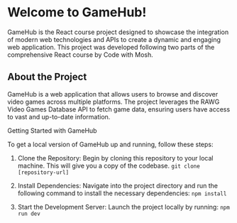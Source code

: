 
# Welcome to GameHub!

GameHub is the React course project designed to showcase the integration of modern web technologies and APIs to create a dynamic and engaging web application. This project was developed following two parts of the comprehensive React course by Code with Mosh. 

## About the Project

GameHub is a web application that allows users to browse and discover video games across multiple platforms. The project leverages the RAWG Video Games Database API to fetch game data, ensuring users have access to vast and up-to-date information. 

Getting Started with GameHub

To get a local version of GameHub up and running, follow these steps:

1.	Clone the Repository:
Begin by cloning this repository to your local machine. This will give you a copy of the codebase.
`git clone [repository-url]`

2.	 Install Dependencies:
Navigate into the project directory and run the following command to install the necessary dependencies:
`npm install`

3.	Start the Development Server:
Launch the project locally by running:
`npm run dev`

